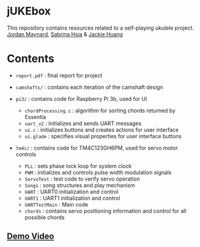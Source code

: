# jUKEbox

This repository contains resources related to a self-playing ukulele project.
[Jordan Maynard](https://github.com/j0rban), [Sabrina Hsia](https://github.com/sabrinaahsiaa) & [Jackie Huang](http://www.jackiehuanghasnogithubaccount.com) </br>


# Contents

* `report.pdf` : final report for project

* `camshafts/` : contains each iteration of the camshaft design

* `pi3/` : contains code for Raspberry Pi 3b, used for UI
  * `chordProcessing.c` : algorithm for sorting chords returned by Essentia
  * `uart_v2` : initializes and sends UART messages
  * `ui.c` : initializes buttons and creates actions for user interface
  * `ui.glade` : specifies visual properties for user interface buttons

* `tm4c/` : contains code for TM4C123GH6PM, used for servo motor controls
  * `PLL` : sets phase lock loop for system clock
  * `PWM` : initializes and controls pulse width modulation signals
  * `ServoTest` : test code to verify servo operation
  * `Songs` : song structures and play mechanism
  * `UART` : UART0 initialization and control
  * `UART1` : UART1 initialization and control
  * `UARTTestMain` : Main code
  * `chords` : contains servo positioning information and control for all possible chords


## [Demo Video](https://www.youtube.com/watch?v=Rjar8DbBoU8)